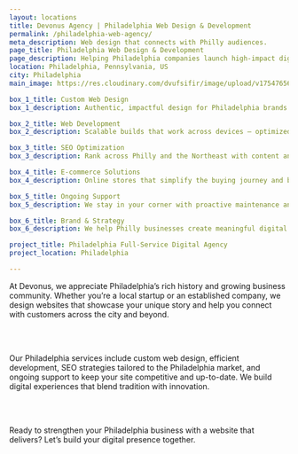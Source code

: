 ```yaml
---
layout: locations
title: Devonus Agency | Philadelphia Web Design & Development
permalink: /philadelphia-web-agency/
meta_description: Web design that connects with Philly audiences.
page_title: Philadelphia Web Design & Development
page_description: Helping Philadelphia companies launch high-impact digital platforms.
location: Philadelphia, Pennsylvania, US
city: Philadelphia
main_image: https://res.cloudinary.com/dvufsifir/image/upload/v1754765659/philadelphia_b4j88z.webp

box_1_title: Custom Web Design
box_1_description: Authentic, impactful design for Philadelphia brands who want to stand out online.

box_2_title: Web Development
box_2_description: Scalable builds that work across devices — optimized for performance and growth.

box_3_title: SEO Optimization
box_3_description: Rank across Philly and the Northeast with content and SEO that speaks your language.

box_4_title: E-commerce Solutions
box_4_description: Online stores that simplify the buying journey and boost your conversion rate.

box_5_title: Ongoing Support
box_5_description: We stay in your corner with proactive maintenance and updates.

box_6_title: Brand & Strategy
box_6_description: We help Philly businesses create meaningful digital brands that last.

project_title: Philadelphia Full-Service Digital Agency
project_location: Philadelphia

---
```


At Devonus, we appreciate Philadelphia’s rich history and growing business community. Whether you’re a local startup or an established company, we design websites that showcase your unique story and help you connect with customers across the city and beyond.

<br>  
<br>

Our Philadelphia services include custom web design, efficient development, SEO strategies tailored to the Philadelphia market, and ongoing support to keep your site competitive and up-to-date. We build digital experiences that blend tradition with innovation.

<br>  
<br>

Ready to strengthen your Philadelphia business with a website that delivers? Let’s build your digital presence together.
